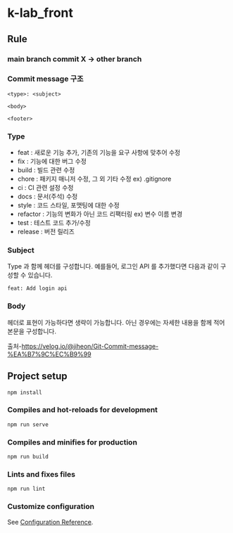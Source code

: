# k-lab_front
## Rule

### main branch commit X -> other branch
### Commit message 구조
```
<type>: <subject>

<body>

<footer>
```

### Type
+ feat : 새로운 기능 추가, 기존의 기능을 요구 사항에 맞추어 수정
+ fix : 기능에 대한 버그 수정
+ build : 빌드 관련 수정
+ chore : 패키지 매니저 수정, 그 외 기타 수정 ex) .gitignore
+ ci : CI 관련 설정 수정
+ docs : 문서(주석) 수정
+ style : 코드 스타일, 포맷팅에 대한 수정
+ refactor : 기능의 변화가 아닌 코드 리팩터링 ex) 변수 이름 변경
+ test : 테스트 코드 추가/수정
+ release : 버전 릴리즈

### Subject
Type 과 함께 헤더를 구성합니다. 예를들어, 로그인 API 를 추가했다면 다음과 같이 구성할 수 있습니다.
```
feat: Add login api
```

### Body
헤더로 표현이 가능하다면 생략이 가능합니다. 아닌 경우에는 자세한 내용을 함께 적어 본문을 구성합니다.

출처-https://velog.io/@jiheon/Git-Commit-message-%EA%B7%9C%EC%B9%99




## Project setup
```
npm install
```

### Compiles and hot-reloads for development
```
npm run serve
```

### Compiles and minifies for production
```
npm run build
```

### Lints and fixes files
```
npm run lint
```

### Customize configuration
See [Configuration Reference](https://cli.vuejs.org/config/).
